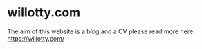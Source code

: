 # willotty.com

The aim of this website is a blog and a CV please read more here: https://willotty.com/

